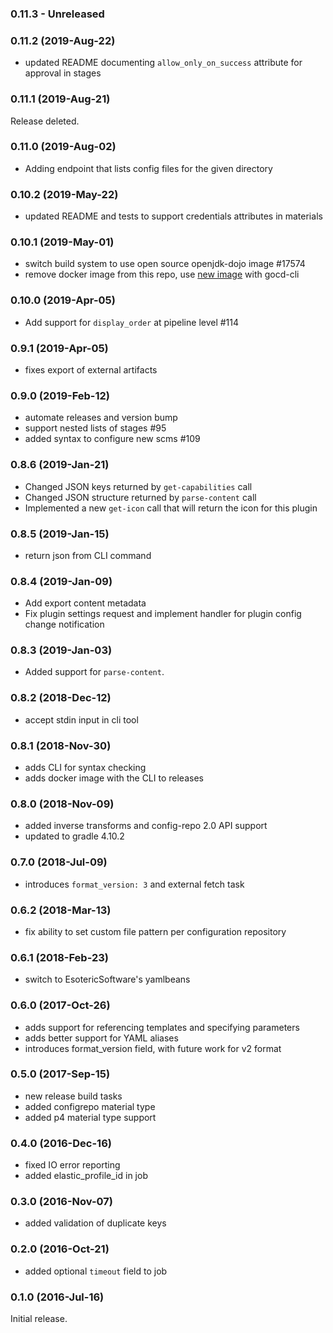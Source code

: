 ### 0.11.3 - Unreleased

### 0.11.2 (2019-Aug-22)

* updated README documenting `allow_only_on_success` attribute for approval in stages

### 0.11.1 (2019-Aug-21)

Release deleted.

### 0.11.0 (2019-Aug-02)

* Adding endpoint that lists config files for the given directory

### 0.10.2 (2019-May-22)

 * updated README and tests to support credentials attributes in materials

### 0.10.1 (2019-May-01)

 * switch build system to use open source openjdk-dojo image \#17574
 * remove docker image from this repo, use [new image](https://github.com/gocd-contrib/docker-gocd-cli-dojo) with gocd-cli

### 0.10.0 (2019-Apr-05)

 * Add support for `display_order` at pipeline level \#114

### 0.9.1 (2019-Apr-05)

 * fixes export of external artifacts

### 0.9.0 (2019-Feb-12)

 * automate releases and version bump
 * support nested lists of stages \#95
 * added syntax to configure new scms \#109

### 0.8.6 (2019-Jan-21)

 * Changed JSON keys returned by `get-capabilities` call
 * Changed JSON structure returned by `parse-content` call
 * Implemented a new `get-icon` call that will return the icon for this plugin

### 0.8.5 (2019-Jan-15)

 * return json from CLI command

### 0.8.4 (2019-Jan-09)

 * Add export content metadata
 * Fix plugin settings request and implement handler for plugin config change notification

### 0.8.3 (2019-Jan-03)

 * Added support for `parse-content`.

### 0.8.2 (2018-Dec-12)

 * accept stdin input in cli tool

### 0.8.1 (2018-Nov-30)

 * adds CLI for syntax checking
 * adds docker image with the CLI to releases

### 0.8.0 (2018-Nov-09)

 * added inverse transforms and config-repo 2.0 API support
 * updated to gradle 4.10.2

### 0.7.0 (2018-Jul-09)

 * introduces `format_version: 3` and external fetch task

### 0.6.2 (2018-Mar-13)

 * fix ability to set custom file pattern per configuration repository

### 0.6.1 (2018-Feb-23)

 * switch to EsotericSoftware's yamlbeans

### 0.6.0 (2017-Oct-26)

 * adds support for referencing templates and specifying parameters
 * adds better support for YAML aliases
 * introduces format_version field, with future work for v2 format

### 0.5.0 (2017-Sep-15)

 * new release build tasks
 * added configrepo material type
 * added p4 material type support

### 0.4.0 (2016-Dec-16)

 * fixed IO error reporting
 * added elastic_profile_id in job

### 0.3.0 (2016-Nov-07)

 * added validation of duplicate keys

### 0.2.0 (2016-Oct-21)

* added optional `timeout` field to job

### 0.1.0 (2016-Jul-16)

Initial release.
